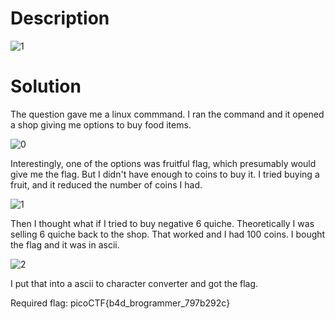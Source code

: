 # Description

![1](https://user-images.githubusercontent.com/125752406/219899446-07fa8668-3832-48eb-9660-5b6985637731.png)

# Solution

The question gave me a linux commmand. I ran the command and it opened a shop giving me options to buy food items. 

![0](https://user-images.githubusercontent.com/125740625/219939795-50a846f4-744e-4ff4-9b3c-cf987400e3d7.png)

Interestingly, one of the options was fruitful flag, which presumably would give me the flag.
But I didn't have enough to coins to buy it. I tried buying a fruit, and it reduced the number of coins I had.

![1](https://user-images.githubusercontent.com/125740625/219939799-d0b54809-b8a2-4a38-bc52-060f21b68163.png)

Then I thought what if I tried to buy negative 6 quiche. Theoretically I was selling 6 quiche back to the shop. That worked and I had 100 coins.
I bought the flag and it was in ascii.

![2](https://user-images.githubusercontent.com/125740625/219939806-e5b89cf4-d734-4e19-ae10-d6848d5158a8.png)

I put that into a ascii to character converter and got the flag.

Required flag: picoCTF{b4d_brogrammer_797b292c}
